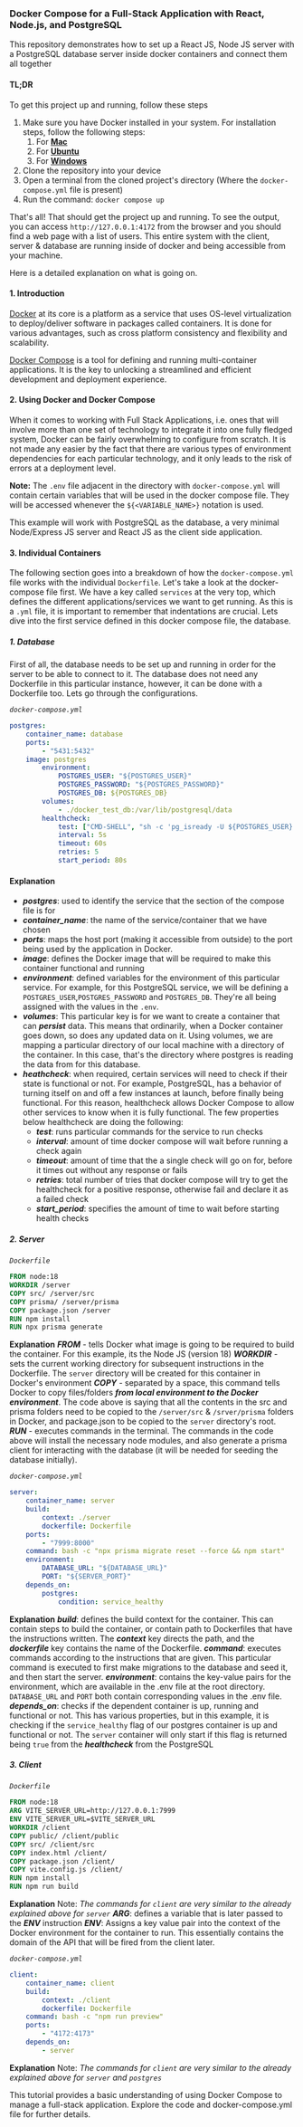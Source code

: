 ### Docker Compose for a Full-Stack Application with React, Node.js, and PostgreSQL

This repository demonstrates how to set up a React JS, Node JS server with a PostgreSQL database server inside docker containers and connect them all together

#### TL;DR

To get this project up and running, follow these steps

1. Make sure you have Docker installed in your system. For installation steps, follow the following steps:
    1. For **[Mac](https://docs.docker.com/desktop/install/mac-install/)**
    2. For **[Ubuntu](https://docs.docker.com/engine/install/ubuntu/)**
    3. For **[Windows](https://docs.docker.com/desktop/install/linux-install/)**
2. Clone the repository into your device
3. Open a terminal from the cloned project's directory (Where the `docker-compose.yml` file is present)
4. Run the command: `docker compose up`

That's all! That should get the project up and running. To see the output, you can access `http://127.0.0.1:4172` from the browser and you should find a web page with a list of users. This entire system with the client, server & database are running inside of docker and being accessible from your machine.

Here is a detailed explanation on what is going on.

#### **1. Introduction**

[Docker](https://docs.docker.com/) at its core is a platform as a service that uses OS-level virtualization to deploy/deliver software in packages called containers. It is done for various advantages, such as cross platform consistency and flexibility and scalability.

[Docker Compose](https://docs.docker.com/compose/) is a tool for defining and running multi-container applications. It is the key to unlocking a streamlined and efficient development and deployment experience.

#### **2. Using Docker and Docker Compose**

When it comes to working with Full Stack Applications, i.e. ones that will involve more than one set of technology to integrate it into one fully fledged system, Docker can be fairly overwhelming to configure from scratch. It is not made any easier by the fact that there are various types of environment dependencies for each particular technology, and it only leads to the risk of errors at a deployment level.

**Note:** The `.env` file adjacent in the directory with `docker-compose.yml` will contain certain variables that will be used in the docker compose file. They will be accessed whenever the `${<VARIABLE_NAME>}` notation is used.

This example will work with PostgreSQL as the database, a very minimal Node/Express JS server and React JS as the client side application.

#### **3. Individual Containers**

The following section goes into a breakdown of how the `docker-compose.yml` file works with the individual `Dockerfile`. Let's take a look at the docker-compose file first. We have a key called `services` at the very top, which defines the different applications/services we want to get running. As this is a `.yml` file, it is important to remember that indentations are crucial. Lets dive into the first service defined in this docker compose file, the database.

##### **1. Database**
First of all, the database needs to be set up and running in order for the server to be able to connect to it. The database does not need any Dockerfile in this particular instance, however, it can be done with a Dockerfile too. Lets go through the configurations.

*`docker-compose.yml`*
```yml
postgres:
    container_name: database
    ports:
        - "5431:5432"
    image: postgres
        environment:
            POSTGRES_USER: "${POSTGRES_USER}"
            POSTGRES_PASSWORD: "${POSTGRES_PASSWORD}"
            POSTGRES_DB: ${POSTGRES_DB}
        volumes:
            - ./docker_test_db:/var/lib/postgresql/data
        healthcheck:
            test: ["CMD-SHELL", "sh -c 'pg_isready -U ${POSTGRES_USER} -d ${POSTGRES_DB}'"]
            interval: 5s
            timeout: 60s
            retries: 5
            start_period: 80s
```
#### Explanation
- ***postgres***: used to identify the service that the section of the compose file is for
- ***container_name***: the name of the service/container that we have chosen
- ***ports***: maps the host port (making it accessible from outside) to the port being used by the application in Docker.
- ***image***: defines the Docker image that will be required to make this container functional and running
- ***environment***: defined variables for the environment of this particular service. For example, for this PostgreSQL service, we will be defining a `POSTGRES_USER`,`POSTGRES_PASSWORD` and `POSTGRES_DB`. They're all being assigned with the values in the `.env`.
- ***volumes***: This particular key is for we want to create a container that can **_persist_** data. This means that ordinarily, when a Docker container goes down, so does any updated data on it. Using volumes, we are mapping a particular directory of our local machine with a directory of the container. In this case, that's the directory where postgres is reading the data from for this database.
- ***heathcheck***: when required, certain services will need to check if their state is functional or not. For example, PostgreSQL, has a behavior of turning itself on and off a few instances at launch, before finally being functional. For this reason, healthcheck allows Docker Compose to allow other services to know when it is fully functional.
    The few properties below healthcheck are doing the following:
    - ***test***: runs particular commands for the service to run checks
    - ***interval***: amount of time docker compose will wait before running a check again
    - ***timeout***: amount of time that the a single check will go on for, before it times out without any response or fails
    - ***retries***: total number of tries that docker compose will try to get the healthcheck for a positive response, otherwise fail and declare it as a failed check
    - ***start_period***: specifies the amount of time to wait before starting health checks

##### **2. Server**

*`Dockerfile`*
```Dockerfile
FROM node:18
WORKDIR /server
COPY src/ /server/src
COPY prisma/ /server/prisma
COPY package.json /server
RUN npm install
RUN npx prisma generate
```
**Explanation**
***FROM*** - tells Docker what image is going to be required to build the container. For this example, its the Node JS (version 18)
***WORKDIR*** - sets the current working directory for subsequent instructions in the Dockerfile. The `server` directory will be created for this container in Docker's environment
***COPY*** - separated by a space, this command tells Docker to copy files/folders ***from local environment to the Docker environment***. The code above is saying that all the contents in the src and prisma folders need to be copied to the `/server/src` & `/srver/prisma` folders in Docker, and package.json to be copied to the `server` directory's root.
***RUN*** - executes commands in the terminal. The commands in the code above will install the necessary node modules, and also generate a prisma client for interacting with the database (it will be needed for seeding the database initially).

*`docker-compose.yml`*
```yml
server:
    container_name: server
    build:
        context: ./server
        dockerfile: Dockerfile
    ports:
        - "7999:8000"
    command: bash -c "npx prisma migrate reset --force && npm start"
    environment:
        DATABASE_URL: "${DATABASE_URL}"
        PORT: "${SERVER_PORT}"
    depends_on:
        postgres:
            condition: service_healthy
```
**Explanation**
***build***: defines the build context for the container. This can contain steps to build the container, or contain path to Dockerfiles that have the instructions written. The ***context*** key directs the path, and the ***dockerfile*** key contains the name of the Dockerfile.
***command***: executes commands according to the instructions that are given. This particular command is executed to first make migrations to the database and seed it, and then start the server.
***environment***: contains the key-value pairs for the environment, which are available in the .env file at the root directory. `DATABASE_URL` and `PORT` both contain corresponding values in the .env file.
***depends_on***: checks if the dependent container is up, running and functional or not. This has various properties, but in this example, it is checking if the `service_healthy` flag of our postgres container is up and functional or not. The `server` container will only start if this flag is returned being `true` from the ***healthcheck*** from the PostgreSQL 

##### **3. Client**

*`Dockerfile`*
```Dockerfile
FROM node:18
ARG VITE_SERVER_URL=http://127.0.0.1:7999
ENV VITE_SERVER_URL=$VITE_SERVER_URL
WORKDIR /client
COPY public/ /client/public
COPY src/ /client/src
COPY index.html /client/
COPY package.json /client/
COPY vite.config.js /client/
RUN npm install
RUN npm run build
```
**Explanation**
Note: *The commands for `client` are very similar to the already explained above for `server`*
***ARG***: defines a variable that is later passed to the ***ENV*** instruction
***ENV***: Assigns a key value pair into the context of the Docker environment for the container to run. This essentially contains the domain of the API that will be fired from the client later.

*`docker-compose.yml`*
```yml
client:
    container_name: client
    build:
        context: ./client
        dockerfile: Dockerfile
    command: bash -c "npm run preview"
    ports:
        - "4172:4173"
    depends_on:
        - server
```
**Explanation**
Note: *The commands for `client` are very similar to the already explained above for `server` and `postgres`*

This tutorial provides a basic understanding of using Docker Compose to manage a full-stack application. Explore the code and docker-compose.yml file for further details.